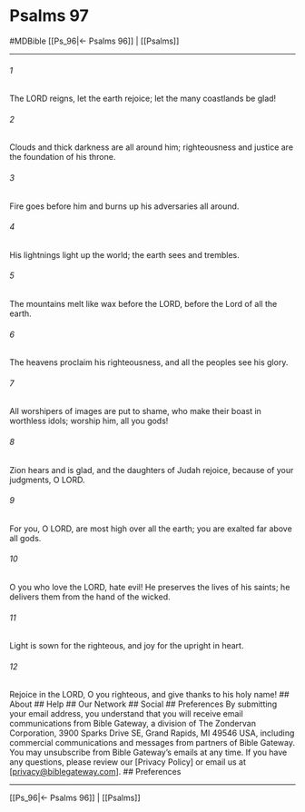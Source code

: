 # Psalms 97
#MDBible
[[Ps_96|← Psalms 96]] | [[Psalms]]

***






###### 1 


The LORD reigns, let the earth rejoice; let the many coastlands be glad! 





###### 2 


Clouds and thick darkness are all around him; righteousness and justice are the foundation of his throne. 





###### 3 


Fire goes before him and burns up his adversaries all around. 





###### 4 


His lightnings light up the world; the earth sees and trembles. 





###### 5 


The mountains melt like wax before the LORD, before the Lord of all the earth. 





###### 6 


The heavens proclaim his righteousness, and all the peoples see his glory. 





###### 7 


All worshipers of images are put to shame, who make their boast in worthless idols; worship him, all you gods! 





###### 8 


Zion hears and is glad, and the daughters of Judah rejoice, because of your judgments, O LORD. 





###### 9 


For you, O LORD, are most high over all the earth; you are exalted far above all gods. 





###### 10 


O you who love the LORD, hate evil! He preserves the lives of his saints; he delivers them from the hand of the wicked. 





###### 11 


Light is sown for the righteous, and joy for the upright in heart. 





###### 12 


Rejoice in the LORD, O you righteous, and give thanks to his holy name! ## About ## Help ## Our Network ## Social ## Preferences By submitting your email address, you understand that you will receive email communications from Bible Gateway, a division of The Zondervan Corporation, 3900 Sparks Drive SE, Grand Rapids, MI 49546 USA, including commercial communications and messages from partners of Bible Gateway. You may unsubscribe from Bible Gateway&rsquo;s emails at any time. If you have any questions, please review our [Privacy Policy] or email us at [privacy@biblegateway.com]. ## Preferences

***

[[Ps_96|← Psalms 96]] | [[Psalms]]
